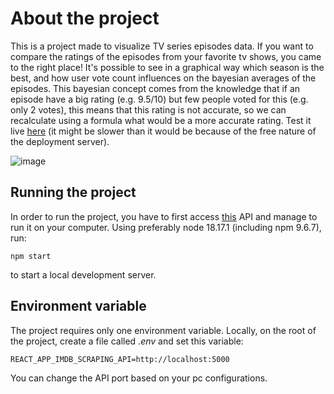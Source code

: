 # About the project
This is a project made to visualize TV series episodes data. If you want to compare the ratings of the episodes from your favorite tv shows, you came to the right place! It's possible to see in a graphical way which season is the best, and how user vote count influences on the bayesian averages of the episodes. This bayesian concept comes from the knowledge that if an episode have a big rating (e.g. 9.5/10) but few people voted for this (e.g. only 2 votes), this means that this rating is not accurate, so we can recalculate using a formula what would be a more accurate rating. Test it live [here](https://imdb-tv-series-charts.vercel.app/) (it might be slower than it would be because of the free nature of the deployment server).

![image](https://github.com/isaacrpl7/IMDB-TV-Series-Charts/assets/50757880/dd18ddd4-48a2-43a0-8b28-36be555e1998)

## Running the project
In order to run the project, you have to first access [this](https://github.com/isaacrpl7/IMDBDataScraping) API and manage to run it on your computer.
Using preferably node 18.17.1 (including npm 9.6.7), run:
```
npm start
```
to start a local development server.

## Environment variable
The project requires only one environment variable. Locally, on the root of the project, create a file called _.env_ and set this variable:
```
REACT_APP_IMDB_SCRAPING_API=http://localhost:5000
```
You can change the API port based on your pc configurations.
